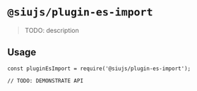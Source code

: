 # `@siujs/plugin-es-import`

> TODO: description

## Usage

```
const pluginEsImport = require('@siujs/plugin-es-import');

// TODO: DEMONSTRATE API
```
